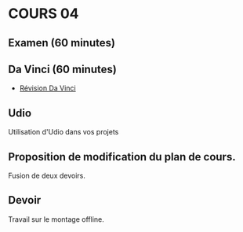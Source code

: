 
# COURS 04 

## Examen (60 minutes)

## Da Vinci (60 minutes)
* [Révision Da Vinci](Da_Vinci)

## Udio
Utilisation d'Udio dans vos projets

## Proposition de modification du plan de cours. 
Fusion de deux devoirs. 

## Devoir
Travail sur le montage offline. 


